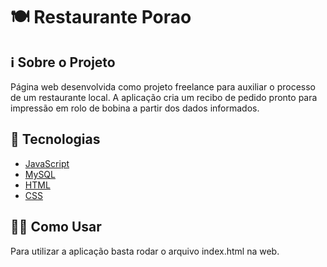 # 🍽️ Restaurante Porao

## ℹ️ Sobre o Projeto

Página web desenvolvida como projeto freelance para auxiliar o processo de um restaurante local. A aplicação cria um recibo de pedido pronto para impressão em rolo de bobina a partir dos dados informados.

## 📝 Tecnologias

- [JavaScript](https://developer.mozilla.org/pt-BR/docs/Web/JavaScript)
- [MySQL](https://www.mysql.com/)
- [HTML](https://developer.mozilla.org/pt-BR/docs/Web/HTML)
- [CSS](https://developer.mozilla.org/pt-BR/docs/Web/CSS)

## 👨‍🏫 Como Usar

Para utilizar a aplicação basta rodar o arquivo index.html na web.